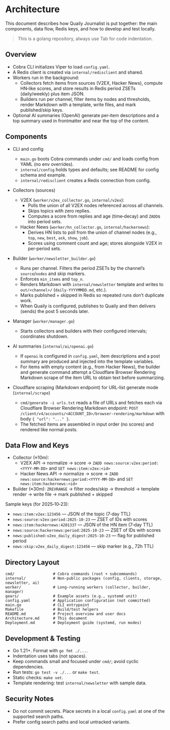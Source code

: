 # Architecture

This document describes how Quaily Journalist is put together: the main components, data flow, Redis keys, and how to develop and test locally.

> This is a golang repository, always use Tab for code indentation.

## Overview

- Cobra CLI initializes Viper to load `config.yaml`.
- A Redis client is created via `internal/redisclient` and shared.
- Workers run in the background:
  - Collectors fetch items from sources (V2EX, Hacker News), compute HN‑like scores, and store results in Redis period ZSETs (daily/weekly) plus item JSON.
  - Builders run per channel, filter items by nodes and thresholds, render Markdown with a template, write files, and mark published/skip keys.
- Optional AI summaries (OpenAI) generate per‑item descriptions and a top summary used in frontmatter and near the top of the content.

## Components

- CLI and config
  - `main.go` boots Cobra commands under `cmd/` and loads config from YAML (no env overrides).
  - `internal/config` holds types and defaults; see README for config schema and example.
  - `internal/redisclient` creates a Redis connection from config.

- Collectors (sources)
  - V2EX (`worker/v2ex_collector.go`, `internal/v2ex`):
    - Polls the union of all V2EX nodes referenced across all channels.
    - Skips topics with zero replies.
    - Computes a score from replies and age (time‑decay) and `ZADD`s into period sets.
  - Hacker News (`worker/hn_collector.go`, `internal/hackernews`):
    - Derives HN lists to poll from the union of channel nodes (e.g., `top`, `new`, `best`, `ask`, `show`, `job`).
    - Scores using comment count and age; stores alongside V2EX in per‑period sets.

- Builder (`worker/newsletter_builder.go`)
  - Runs per channel. Filters the period ZSETs by the channel’s `source`/`nodes` and skip markers.
  - Enforces `min_items` and `top_n`.
  - Renders Markdown with `internal/newsletter` template and writes to `out/<channel>/` (`daily-YYYYMMDD.md`, etc.).
  - Marks published + skipped in Redis so repeated runs don’t duplicate work.
  - When Quaily is configured, publishes to Quaily and then delivers (sends) the post 5 seconds later.

- Manager (`worker/manager.go`)
  - Starts collectors and builders with their configured intervals; coordinates shutdown.

- AI summaries (`internal/ai/openai.go`)
  - If `openai` is configured in `config.yaml`, item descriptions and a post summary are produced and injected into the template variables.
  - For items with empty content (e.g., from Hacker News), the builder and generate command attempt a Cloudflare Browser Rendering Markdown scrape of the item URL to obtain text before summarizing.

- Cloudflare scraping (Markdown endpoint) for URL-list generate mode (`internal/scrape`)
  - `cmd/generate -i urls.txt` reads a file of URLs and fetches each via Cloudflare Browser Rendering Markdown endpoint: `POST /client/v4/accounts/<ACCOUNT_ID>/browser-rendering/markdown` with body `{ "url": "..." }`.
  - The fetched items are assembled in input order (no scores) and rendered like normal posts.

## Data Flow and Keys

- Collector (≈10m):
  - V2EX API → normalize → score → `ZADD news:source:v2ex:period:<YYYY-MM-DD>` and `SET news:item:v2ex:<id>`
  - Hacker News API → normalize → score → `ZADD news:source:hackernews:period:<YYYY-MM-DD>` and `SET news:item:hackernews:<id>`
- Builder (≈30m): `ZREVRANGE` → filter nodes/skip → threshold → template render → write file → mark published + skipped

Sample keys (for 2025‑10‑23):

- `news:item:v2ex:123456` — JSON of the topic (7‑day TTL)
- `news:source:v2ex:period:2025-10-23` — ZSET of IDs with scores
- `news:item:hackernews:4201337` — JSON of the HN item (7‑day TTL)
- `news:source:hackernews:period:2025-10-23` — ZSET of IDs with scores
- `news:published:v2ex_daily_digest:2025-10-23` — flag for published period
- `news:skip:v2ex_daily_digest:123456` — skip marker (e.g., 72h TTL)

## Directory Layout

```
cmd/                 # Cobra commands (root + subcommands)
internal/            # Non-public packages (config, clients, storage, newsletter, ai)
worker/              # Long-running workers (collector, builder, manager)
gears/               # Example assets (e.g., systemd unit)
config.yaml          # Application configuration (not committed)
main.go              # CLI entrypoint
Makefile             # Build/test helpers
README.md            # Project overview and user docs
Architecture.md      # This document
Deployment.md        # Deployment guide (systemd, run modes)
```

## Development & Testing

- Go 1.21+. Format with `go fmt ./...`.
- Indentation uses tabs (not spaces).
- Keep commands small and focused under `cmd/`; avoid cyclic dependencies.
- Run tests: `go test -v ./...` or `make test`.
- Static checks: `make vet`.
- Template rendering: test `internal/newsletter` with sample data.

## Security Notes

- Do not commit secrets. Place secrets in a local `config.yaml` at one of the supported search paths.
- Prefer config search paths and local untracked variants.
